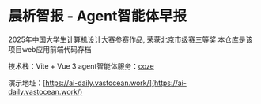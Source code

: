 # 晨析智报 - Agent智能体早报

2025年中国大学生计算机设计大赛参赛作品, 荣获北京市级赛三等奖
本仓库是该项目web应用前端代码存档

技术栈：Vite + Vue 3
agent智能体服务：[coze](https://www.coze.cn/)

演示地址：[https://ai-daily.vastocean.work/](https://ai-daily.vastocean.work/)
